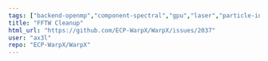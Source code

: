 ```yaml
---
tags: ["backend-openmp","component-spectral","gpu","laser","particle-in-cell","physics","pic","plasma","research","simulation"]
title: "FFTW Cleanup"
html_url: "https://github.com/ECP-WarpX/WarpX/issues/2037"
user: "ax3l"
repo: "ECP-WarpX/WarpX"
---
```


